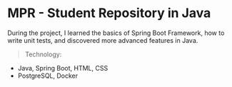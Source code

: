 # MPR - Student Repository in Java

During the project, I learned the basics of Spring Boot Framework, how to write unit tests, and discovered more advanced features in Java.

> Technology:
- Java, Spring Boot, HTML, CSS
- PostgreSQL, Docker
